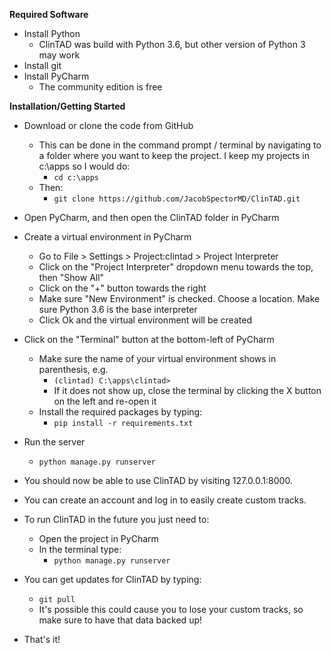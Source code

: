 **Required Software**
- Install Python
    - ClinTAD was build with Python 3.6, but other version of Python 3 may work
- Install git
- Install PyCharm
    - The community edition is free
    
**Installation/Getting Started**
- Download or clone the code from GitHub
    - This can be done in the command prompt / terminal by navigating to a folder where you want to keep the project.
    I keep my projects in c:\apps so I would do:
        - `cd c:\apps `   
    - Then:
        - `git clone https://github.com/JacobSpectorMD/ClinTAD.git`
- Open PyCharm, and then open the ClinTAD folder in PyCharm
- Create a virtual environment in PyCharm
    - Go to File > Settings > Project:clintad > Project Interpreter
    - Click on the "Project Interpreter" dropdown menu towards the top, then "Show All" 
    - Click on the "+" button towards the right
    - Make sure "New Environment" is checked. Choose a location. Make sure Python 3.6 is the base interpreter
    - Click Ok and the virtual environment will be created
- Click on the "Terminal" button at the bottom-left of PyCharm
    - Make sure the name of your virtual environment shows in parenthesis, e.g.
        - `(clintad) C:\apps\clintad>` 
        - If it does not show up, close the terminal by clicking the X button on the left and re-open it
    - Install the required packages by typing:
        - `pip install -r requirements.txt`
- Run the server
    - `python manage.py runserver`     

- You should now be able to use ClinTAD by visiting 127.0.0.1:8000.  
- You can create an account and log in to easily create custom tracks.
- To run ClinTAD in the future you just need to:
    - Open the project in PyCharm
    - In the terminal type:
        - `python manage.py runserver`

- You can get updates for ClinTAD by typing:
    - `git pull`
    - It's possible this could cause you to lose your custom tracks, so make sure to have that data backed up!

- That's it!